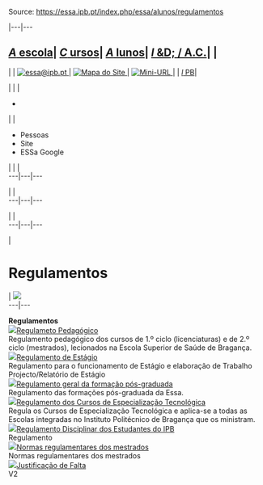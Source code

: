 Source: https://essa.ipb.pt/index.php/essa/alunos/regulamentos

|---|---  
  
[_A_ escola](/index.php/essa/a-escola "A escola")| [ _C_ ursos](/index.php/essa/cursos "Cursos")| [ _A_ lunos](/index.php/essa/alunos "Alunos")| [ _I_ &D; / A.C.](/index.php/essa/investigacao-desenvolvimento-apoio-a-comunidade "Investigação & Desenvolvimento / Apoio à Comunidade")| |   
---  
| | [![essa@ipb.pt](/templates/essa-template-alunos/images/mail.png) ](mailto:essa@ipb.pt?subject=Portal%20ESSa "essa@ipb.pt")| [![Mapa do Site](/templates/essa-template-alunos/images/mapa.png) ](/index.php/essa-map "Mapa do Site")| [![Mini-URL](/templates/essa-template-alunos/images/miniurl.png) ](javascript:;
 "Mini-URL")| | [_I_ PB](http://www.ipb.pt "Instituto Politécnico de Bragança")|   
  
  

  

  
  
  
  
  
  
  
  
  
  
  
  
  
  
|   | | 

  *   

| | 

  * Pessoas
  * Site
  * ESSa Google

| | |   
---|---|---  
  
| |   
---|---|---  
  
| |   
---|---|---  
  
  
|

# **Regulamentos**

| ![](/images/general/412116.JPG)  
---|---  
  
  

**Regulamentos**  
![](/plugins/content/webdocs/imagens/icons/pdf.gif)[Regulameto
Pedagógico](https://webdocs.ipb.pt/portal/download?docId=6972)  
Regulamento pedagógico dos cursos de 1.º ciclo (licenciaturas) e de 2.º ciclo
(mestrados), lecionados na Escola Superior de Saúde de Bragança.  
![](/plugins/content/webdocs/imagens/icons/pdf.gif)[Regulamento de
Estágio](https://webdocs.ipb.pt/portal/download?docId=1648)  
Regulamento para o funcionamento de Estágio e elaboração de Trabalho
Projecto/Relatório de Estágio  
![](/plugins/content/webdocs/imagens/icons/pdf.gif)[Regulamento geral da
formação pós-graduada](https://webdocs.ipb.pt/portal/download?docId=1647)  
Regulamento das formações pós-graduada da Essa.  
![](/plugins/content/webdocs/imagens/icons/pdf.gif)[Regulamento dos Cursos de
Especialização Tecnológica](https://webdocs.ipb.pt/portal/download?docId=1645)  
Regula os Cursos de Especialização Tecnológica e aplica-se a todas as Escolas
integradas no Instituto Politécnico de Bragança que os ministram.  
![](/plugins/content/webdocs/imagens/icons/pdf.gif)[Regulamento Disciplinar
dos Estudantes do IPB](https://webdocs.ipb.pt/portal/download?docId=15448)  
Regulamento  
![](/plugins/content/webdocs/imagens/icons/pdf.gif)[Normas regulamentares dos
mestrados](https://webdocs.ipb.pt/portal/download?docId=16469)  
Normas regulamentares dos mestrados  
![](/plugins/content/webdocs/imagens/icons/pdf.gif)[Justificação de
Falta](https://webdocs.ipb.pt/portal/download?docId=30252)  
V2  

  
  
  
